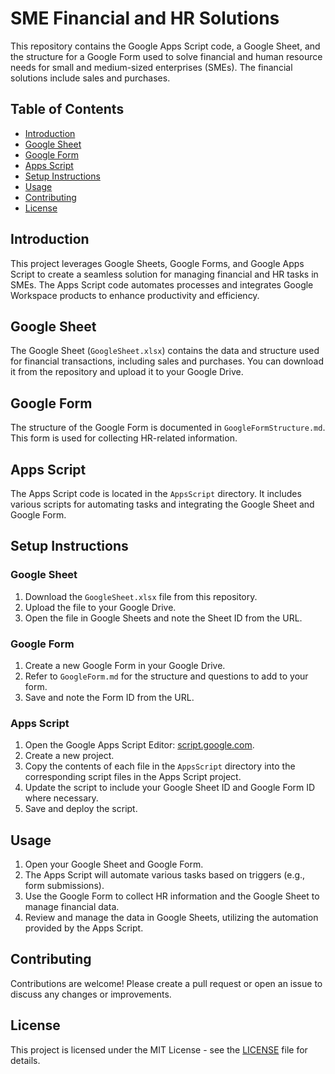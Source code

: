 # SME Financial and HR Solutions

This repository contains the Google Apps Script code, a Google Sheet, and the structure for a Google Form used to solve financial and human resource needs for small and medium-sized enterprises (SMEs). The financial solutions include sales and purchases.

## Table of Contents

- [Introduction](#introduction)
- [Google Sheet](#google-sheet)
- [Google Form](#google-form)
- [Apps Script](#apps-script)
- [Setup Instructions](#setup-instructions)
- [Usage](#usage)
- [Contributing](#contributing)
- [License](#license)

## Introduction

This project leverages Google Sheets, Google Forms, and Google Apps Script to create a seamless solution for managing financial and HR tasks in SMEs. The Apps Script code automates processes and integrates Google Workspace products to enhance productivity and efficiency.

## Google Sheet

The Google Sheet (`GoogleSheet.xlsx`) contains the data and structure used for financial transactions, including sales and purchases. You can download it from the repository and upload it to your Google Drive.

## Google Form

The structure of the Google Form is documented in `GoogleFormStructure.md`. This form is used for collecting HR-related information.

## Apps Script

The Apps Script code is located in the `AppsScript` directory. It includes various scripts for automating tasks and integrating the Google Sheet and Google Form.

## Setup Instructions

### Google Sheet

1. Download the `GoogleSheet.xlsx` file from this repository.
2. Upload the file to your Google Drive.
3. Open the file in Google Sheets and note the Sheet ID from the URL.

### Google Form

1. Create a new Google Form in your Google Drive.
2. Refer to `GoogleForm.md` for the structure and questions to add to your form.
3. Save and note the Form ID from the URL.

### Apps Script

1. Open the Google Apps Script Editor: [script.google.com](https://script.google.com).
2. Create a new project.
3. Copy the contents of each file in the `AppsScript` directory into the corresponding script files in the Apps Script project.
4. Update the script to include your Google Sheet ID and Google Form ID where necessary.
5. Save and deploy the script.

## Usage

1. Open your Google Sheet and Google Form.
2. The Apps Script will automate various tasks based on triggers (e.g., form submissions).
3. Use the Google Form to collect HR information and the Google Sheet to manage financial data.
4. Review and manage the data in Google Sheets, utilizing the automation provided by the Apps Script.

## Contributing

Contributions are welcome! Please create a pull request or open an issue to discuss any changes or improvements.

## License

This project is licensed under the MIT License - see the [LICENSE](LICENSE) file for details.
